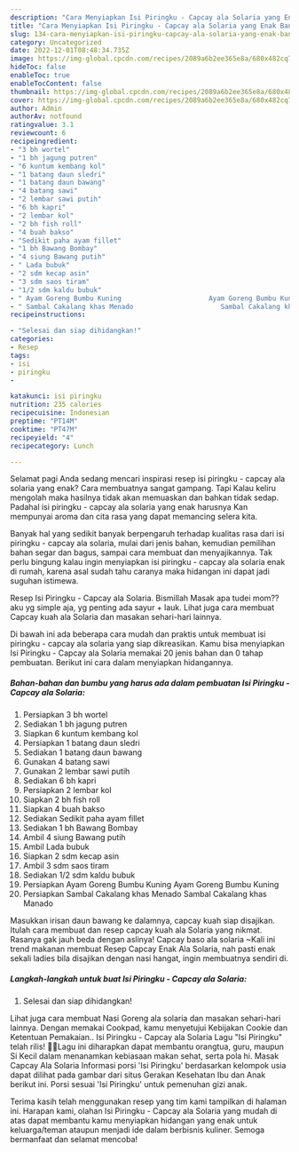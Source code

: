 ```yaml
---
description: "Cara Menyiapkan Isi Piringku - Capcay ala Solaria yang Enak Banget"
title: "Cara Menyiapkan Isi Piringku - Capcay ala Solaria yang Enak Banget"
slug: 134-cara-menyiapkan-isi-piringku-capcay-ala-solaria-yang-enak-banget
category: Uncategorized
date: 2022-12-01T08:48:34.735Z
image: https://img-global.cpcdn.com/recipes/2089a6b2ee365e8a/680x482cq70/isi-piringku-capcay-ala-solaria-foto-resep-utama.jpg
hideToc: false
enableToc: true
enableTocContent: false
thumbnail: https://img-global.cpcdn.com/recipes/2089a6b2ee365e8a/680x482cq70/isi-piringku-capcay-ala-solaria-foto-resep-utama.jpg
cover: https://img-global.cpcdn.com/recipes/2089a6b2ee365e8a/680x482cq70/isi-piringku-capcay-ala-solaria-foto-resep-utama.jpg
author: Admin
authorAv: notfound
ratingvalue: 3.1
reviewcount: 6
recipeingredient:
- "3 bh wortel"
- "1 bh jagung putren"
- "6 kuntum kembang kol"
- "1 batang daun sledri"
- "1 batang daun bawang"
- "4 batang sawi"
- "2 lembar sawi putih"
- "6 bh kapri"
- "2 lembar kol"
- "2 bh fish roll"
- "4 buah bakso"
- "Sedikit paha ayam fillet"
- "1 bh Bawang Bombay"
- "4 siung Bawang putih"
- " Lada bubuk"
- "2 sdm kecap asin"
- "3 sdm saos tiram"
- "1/2 sdm kaldu bubuk"
- " Ayam Goreng Bumbu Kuning                      Ayam Goreng Bumbu Kuning"
- " Sambal Cakalang khas Menado                      Sambal Cakalang khas Manado"
recipeinstructions:

- "Selesai dan siap dihidangkan!"
categories:
- Resep
tags:
- isi
- piringku
- 

katakunci: isi piringku  
nutrition: 235 calories
recipecuisine: Indonesian
preptime: "PT14M"
cooktime: "PT47M"
recipeyield: "4"
recipecategory: Lunch

---
```



Selamat pagi Anda sedang mencari inspirasi resep isi piringku - capcay ala solaria yang enak? Cara membuatnya sangat gampang. Tapi Kalau keliru mengolah maka hasilnya tidak akan memuaskan dan bahkan tidak sedap. Padahal isi piringku - capcay ala solaria yang enak harusnya Kan mempunyai aroma dan cita rasa yang dapat memancing selera kita.


Banyak hal yang sedikit banyak berpengaruh terhadap kualitas rasa dari isi piringku - capcay ala solaria, mulai dari jenis bahan, kemudian pemilihan bahan segar dan bagus, sampai cara membuat dan menyajikannya. Tak perlu bingung kalau ingin menyiapkan isi piringku - capcay ala solaria enak di rumah, karena asal sudah tahu caranya maka hidangan ini dapat jadi suguhan istimewa.

Resep Isi Piringku - Capcay ala Solaria. Bismillah Masak apa tudei mom??aku yg simple aja, yg penting ada sayur + lauk. Lihat juga cara membuat Capcay kuah ala Solaria dan masakan sehari-hari lainnya.


Di bawah ini ada beberapa cara mudah dan praktis untuk membuat isi piringku - capcay ala solaria yang siap dikreasikan. Kamu bisa menyiapkan Isi Piringku - Capcay ala Solaria memakai 20 jenis bahan dan 0 tahap pembuatan. Berikut ini cara dalam menyiapkan hidangannya.

<!--inarticleads1-->

##### Bahan-bahan dan bumbu yang harus ada dalam pembuatan Isi Piringku - Capcay ala Solaria:

1. Persiapkan 3 bh wortel
1. Sediakan 1 bh jagung putren
1. Siapkan 6 kuntum kembang kol
1. Persiapkan 1 batang daun sledri
1. Sediakan 1 batang daun bawang
1. Gunakan 4 batang sawi
1. Gunakan 2 lembar sawi putih
1. Sediakan 6 bh kapri
1. Persiapkan 2 lembar kol
1. Siapkan 2 bh fish roll
1. Siapkan 4 buah bakso
1. Sediakan Sedikit paha ayam fillet
1. Sediakan 1 bh Bawang Bombay
1. Ambil 4 siung Bawang putih
1. Ambil  Lada bubuk
1. Siapkan 2 sdm kecap asin
1. Ambil 3 sdm saos tiram
1. Sediakan 1/2 sdm kaldu bubuk
1. Persiapkan  Ayam Goreng Bumbu Kuning                      Ayam Goreng Bumbu Kuning
1. Persiapkan  Sambal Cakalang khas Menado                      Sambal Cakalang khas Manado


Masukkan irisan daun bawang ke dalamnya, capcay kuah siap disajikan. Itulah cara membuat dan resep capcay kuah ala Solaria yang nikmat. Rasanya gak jauh beda dengan aslinya! Capcay baso ala solaria ~Kali ini trend makanan membuat Resep Capcay Enak Ala Solaria, nah pasti enak sekali ladies bila disajikan dengan nasi hangat, ingin membuatnya sendiri di. 

<!--inarticleads2-->

##### Langkah-langkah untuk buat Isi Piringku - Capcay ala Solaria:


1. Selesai dan siap dihidangkan!

Lihat juga cara membuat Nasi Goreng ala solaria dan masakan sehari-hari lainnya. Dengan memakai Cookpad, kamu menyetujui Kebijakan Cookie dan Ketentuan Pemakaian.. Isi Piringku - Capcay ala Solaria Lagu &#34;Isi Piringku&#34; telah rilis! 🎉🎶Lagu ini diharapkan dapat membantu orangtua, guru, maupun Si Kecil dalam menanamkan kebiasaan makan sehat, serta pola hi. Masak Capcay Ala Solaria Informasi porsi &#39;Isi Piringku&#39; berdasarkan kelompok usia dapat dilihat pada gambar dari situs Gerakan Kesehatan Ibu dan Anak berikut ini. Porsi sesuai &#39;Isi Piringku&#39; untuk pemenuhan gizi anak. 

Terima kasih telah menggunakan resep yang tim kami tampilkan di halaman ini. Harapan kami, olahan Isi Piringku - Capcay ala Solaria yang mudah di atas dapat membantu kamu menyiapkan hidangan yang enak untuk keluarga/teman ataupun menjadi ide dalam berbisnis kuliner. Semoga bermanfaat dan selamat mencoba!
